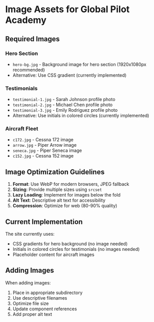 # Image Assets for Global Pilot Academy

## Required Images

### Hero Section
- `hero-bg.jpg` - Background image for hero section (1920x1080px recommended)
- Alternative: Use CSS gradient (currently implemented)

### Testimonials
- `testimonial-1.jpg` - Sarah Johnson profile photo
- `testimonial-2.jpg` - Michael Chen profile photo  
- `testimonial-3.jpg` - Emily Rodriguez profile photo
- Alternative: Use initials in colored circles (currently implemented)

### Aircraft Fleet
- `c172.jpg` - Cessna 172 image
- `arrow.jpg` - Piper Arrow image
- `seneca.jpg` - Piper Seneca image
- `c152.jpg` - Cessna 152 image

## Image Optimization Guidelines

1. **Format**: Use WebP for modern browsers, JPEG fallback
2. **Sizing**: Provide multiple sizes using `srcset`
3. **Lazy Loading**: Implement for images below the fold
4. **Alt Text**: Descriptive alt text for accessibility
5. **Compression**: Optimize for web (80-90% quality)

## Current Implementation

The site currently uses:
- CSS gradients for hero background (no image needed)
- Initials in colored circles for testimonials (no images needed)
- Placeholder content for aircraft images

## Adding Images

When adding images:
1. Place in appropriate subdirectory
2. Use descriptive filenames
3. Optimize file size
4. Update component references
5. Add proper alt text
